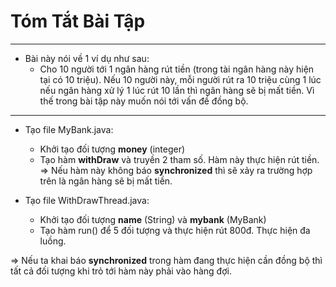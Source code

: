 # Tóm Tắt Bài Tập
***
* Bài này nói về 1 ví dụ như sau:
    - Cho 10 người tới 1 ngân hàng rút tiền (trong tài ngân hàng này hiện tại có 10 triệu). Nếu 10 người này, mỗi người rút ra 10 triệu cùng 1 lúc nếu ngân hàng xử lý 1 lúc rút 10 lần thì ngân hàng sẽ bị mất tiền. Vì thế trong bài tập này muốn nói tới vấn đề đồng bộ.
***
* Tạo file MyBank.java:
    - Khởi tạo đối tượng **money** (integer) 
    - Tạo hàm **withDraw** và truyền 2 tham số. Hàm này thực hiện rút tiền. 
    => Nếu hàm này không báo **synchronized** thì sẽ xảy ra trường hợp trên là ngân hàng sẽ bị mất tiền.

* Tạo file WithDrawThread.java:
    - Khởi tạo đối tượng **name** (String) và **mybank** (MyBank) 
    - Tạo hàm run() để 5 đối tượng và thực hiện rút 800đ. Thực hiện đa luồng.

=> Nếu ta khai báo **synchronized** trong hàm đang thực hiện cần đồng bộ thì tất cả đối tượng khi trỏ tới hàm này phải vào hàng đợi.
